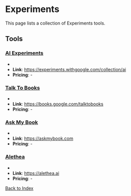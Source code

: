 # Experiments

This page lists a collection of Experiments tools.

## Tools

### [AI Experiments](https://experiments.withgoogle.com/collection/ai)
-
- **Link**: https://experiments.withgoogle.com/collection/ai
- **Pricing**: -

### [Talk To Books](https://books.google.com/talktobooks)
-
- **Link**: https://books.google.com/talktobooks
- **Pricing**: -

### [Ask My Book](https://askmybook.com)
-
- **Link**: https://askmybook.com
- **Pricing**: -

### [Alethea](https://alethea.ai)
-
- **Link**: https://alethea.ai
- **Pricing**: -


[Back to Index](README.MD)